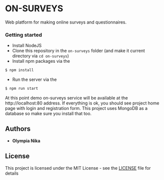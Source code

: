 # ON-SURVEYS
 Web platform for making online surveys and questionnaires.
 
### Getting started
- Install NodeJS
- Clone this repository in the `on-surveys` folder (and make it current directory via `cd on-surveys`)
- Install npm packages via the 
```sh
$ npm install
```
- Run the server via the 
```sh
$ npm run start

```

At this point demo on-surveys service will be available at the http://localhost:80 address. 
If everything is ok, you should see project home page with login and registration form.
This project uses MongoDB as a database so make sure you install that too.

## Authors

* **Olympia Nika** 

## License

This project is licensed under the MIT License - see the [LICENSE](LICENSE) file for details
